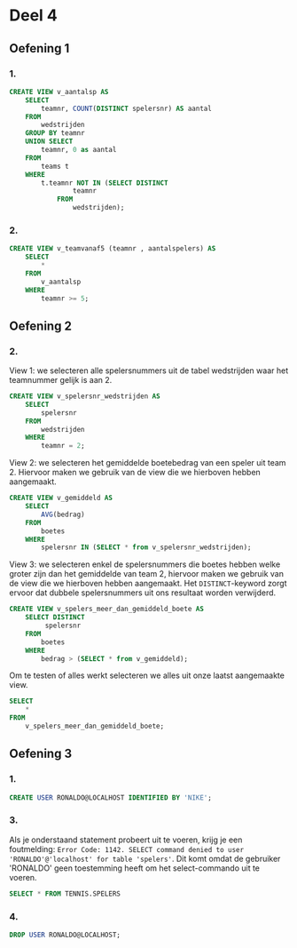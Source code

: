 # Deel 4
## Oefening 1
### 1.
```sql
CREATE VIEW v_aantalsp AS
    SELECT
        teamnr, COUNT(DISTINCT spelersnr) AS aantal
    FROM
        wedstrijden
    GROUP BY teamnr
    UNION SELECT
        teamnr, 0 as aantal
    FROM
        teams t
    WHERE
        t.teamnr NOT IN (SELECT DISTINCT
                teamnr
            FROM
                wedstrijden);
```
### 2.
```sql
CREATE VIEW v_teamvanaf5 (teamnr , aantalspelers) AS
    SELECT
        *
    FROM
        v_aantalsp
    WHERE
        teamnr >= 5;
```
## Oefening 2
### 2.
View 1: we selecteren alle spelersnummers uit de tabel wedstrijden waar het teamnummer gelijk is aan 2.
```sql
CREATE VIEW v_spelersnr_wedstrijden AS
    SELECT
        spelersnr
    FROM
        wedstrijden
    WHERE
        teamnr = 2;
```
View 2: we selecteren het gemiddelde boetebedrag van een speler uit team 2. Hiervoor maken we gebruik van de view die we hierboven hebben aangemaakt.
```sql
CREATE VIEW v_gemiddeld AS
    SELECT
        AVG(bedrag)
    FROM
        boetes
    WHERE
        spelersnr IN (SELECT * from v_spelersnr_wedstrijden);
```
View 3: we selecteren enkel de spelersnummers die boetes hebben welke groter zijn dan het gemiddelde van team 2, hiervoor maken we gebruik van de view die we hierboven hebben aangemaakt. Het `DISTINCT`-keyword zorgt ervoor dat dubbele spelersnummers uit ons resultaat worden verwijderd.
```sql
CREATE VIEW v_spelers_meer_dan_gemiddeld_boete AS
    SELECT DISTINCT
         spelersnr
    FROM
        boetes
    WHERE
        bedrag > (SELECT * from v_gemiddeld);
```
Om te testen of alles werkt selecteren we alles uit onze laatst aangemaakte view.
```sql
SELECT
    *
FROM
    v_spelers_meer_dan_gemiddeld_boete;
```
## Oefening 3
### 1.
```sql
CREATE USER RONALDO@LOCALHOST IDENTIFIED BY 'NIKE';
```
### 3.
Als je onderstaand statement probeert uit te voeren, krijg je een foutmelding: `Error Code: 1142. SELECT command denied to user 'RONALDO'@'localhost' for table 'spelers'`. Dit komt omdat de gebruiker 'RONALDO' geen toestemming heeft om het select-commando uit te voeren.
```sql
SELECT * FROM TENNIS.SPELERS
```
### 4.
```sql
DROP USER RONALDO@LOCALHOST;
```
